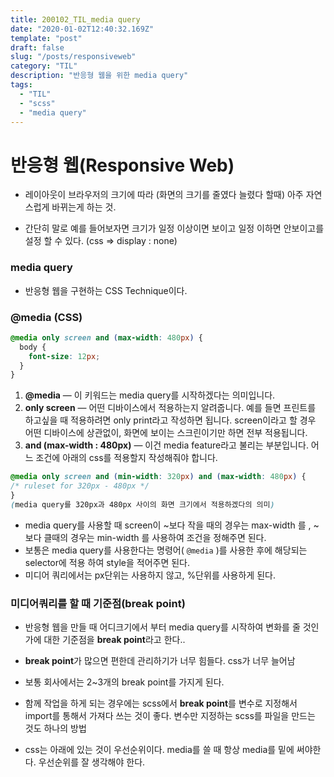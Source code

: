 ```yaml
---
title: 200102_TIL_media query
date: "2020-01-02T12:40:32.169Z"
template: "post"
draft: false
slug: "/posts/responsiveweb"
category: "TIL"
description: "반응형 웹을 위한 media query"
tags:
  - "TIL"
  - "scss"
  - "media query"
---
```


# 반응형 웹(Responsive Web)

- 레이아웃이 브라우저의 크기에 따라 (화면의 크기를 줄였다 늘렸다 할때) 아주 자연스럽게 바뀌는게 하는 것.

* 간단히 말로 예를 들어보자면 크기가 일정 이상이면 보이고 일정 이하면 안보이고를 설정 할 수 있다. (css => display : none)

### media query

- 반응형 웹을 구현하는 CSS Technique이다.

### @media (CSS)

```scss
@media only screen and (max-width: 480px) {
  body {
    font-size: 12px;
  }
}
```

1. **@media** — 이 키워드는 media query를 시작하겠다는 의미입니다.
2. **only screen** — 어떤 디바이스에서 적용하는지 알려줍니다. 예를 들면 프린트를 하고싶을 때 적용하려면 only print라고 작성하면 됩니다. screen이라고 할 경우 어떤 디바이스에 상관없이, 화면에 보이는 스크린이기만 하면 전부 적용됩니다.
3. **and (max-width : 480px)** — 이건 media feature라고 불리는 부분입니다. 어느 조건에 아래의 css를 적용할지 작성해줘야 합니다.

```scss
@media only screen and (min-width: 320px) and (max-width: 480px) {
/* ruleset for 320px - 480px */
}
(media query를 320px과 480px 사이의 화면 크기에서 적용하겠다의 의미)
```

- media query를 사용할 때 screen이 ~보다 작을 때의 경우는 max-width 를 , ~보다 클때의 경우는 min-width 를 사용하여 조건을 정해주면 된다.
- 보통은 media query를 사용한다는 명령어( `@media` )를 사용한 후에 해당되는 selector에 적용 하여 style을 적어주면 된다.
- 미디어 쿼리에서는 px단위는 사용하지 않고, %단위를 사용하게 된다.

### 미디어쿼리를 할 때 기준점(break point)

- 반응형 웹을 만들 때 어디크기에서 부터 media query를 시작하여 변화를 줄 것인가에 대한 기준점을 **break point**라고 한다..

- **break point**가 많으면 편한데 관리하기가 너무 힘들다. css가 너무 늘어남

- 보통 회사에서는 2~3개의 break point를 가지게 된다.

- 함께 작업을 하게 되는 경우에는 scss에서 **break point**를 변수로 지정해서 import를 통해서 가져다 쓰는 것이 좋다. 변수만 지정하는 scss를 파일을 만드는 것도 하나의 방법

- css는 아래에 있는 것이 우선순위이다. media를 쓸 때 항상 media를 밑에 써야한다. 우선순위를 잘 생각해야 한다.
